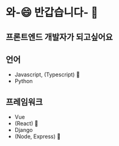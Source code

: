 # 와-😄 반갑습니다- 👋

## 프론트엔드 개발자가 되고싶어요

## 언어
* Javascript, (Typescript) 🌱
* Python

## 프레임워크
* Vue
* (React) 🌱
* Django
* (Node, Express) 🌱

<!--
**EHwooKim/EHwooKim** is a ✨ _special_ ✨ repository because its `README.md` (this file) appears on your GitHub profile.

Here are some ideas to get you started:

- 🔭 I’m currently working on ...
- 🌱 I’m currently learning ...
- 👯 I’m looking to collaborate on ...
- 🤔 I’m looking for help with ...
- 💬 Ask me about ...
- 📫 How to reach me: ...
- 😄 Pronouns: ...
- ⚡ Fun fact: ...
-->
